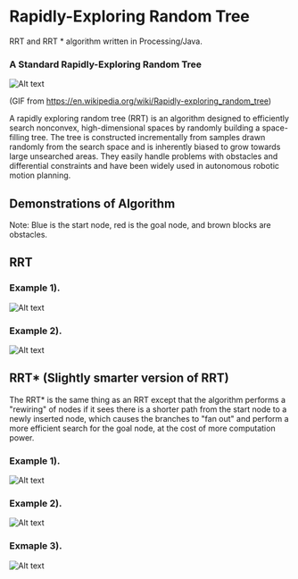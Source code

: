 # Rapidly-Exploring Random Tree 

RRT and RRT * algorithm written in Processing/Java.

### A Standard Rapidly-Exploring Random Tree
![Alt text](https://cloud.githubusercontent.com/assets/10769110/26603698/adf2a14e-453c-11e7-9ef0-b2473d852a43.gif)

(GIF from https://en.wikipedia.org/wiki/Rapidly-exploring_random_tree)

A rapidly exploring random tree (RRT) is an algorithm designed to efficiently search nonconvex, high-dimensional spaces by randomly building a space-filling tree. The tree is constructed incrementally from samples drawn randomly from the search space and is inherently biased to grow towards large unsearched areas. They easily handle problems with obstacles and differential constraints and have been widely used in autonomous robotic motion planning.

## Demonstrations of Algorithm
Note: Blue is the start node, red is the goal node, and brown blocks are obstacles.

## RRT 

### Example 1).
![Alt text](https://cloud.githubusercontent.com/assets/10769110/26565142/6e40e794-449d-11e7-94a7-747c6ea31b4a.png)

### Example 2). 
![Alt text](https://cloud.githubusercontent.com/assets/10769110/26564807/7a366f54-449a-11e7-8f6b-73e5ecf1da39.gif)

## RRT* (Slightly smarter version of RRT)

The RRT* is the same thing as an RRT except that the algorithm performs a "rewiring" of nodes if it sees there is a shorter path from the start node to a newly inserted node, which causes the branches to "fan out" and perform a more efficient search for the goal node, at the cost of more computation power.

### Example 1).
![Alt text](https://cloud.githubusercontent.com/assets/10769110/26600237/2daeaf16-4530-11e7-92c2-ce7ed6813f56.png)

### Example 2).
![Alt text](https://cloud.githubusercontent.com/assets/10769110/26600246/38848cda-4530-11e7-9545-643bdcbf0e3c.png)

### Exmaple 3).
![Alt text](https://cloud.githubusercontent.com/assets/10769110/26600257/416caaee-4530-11e7-9572-617de0f05f1c.png)
